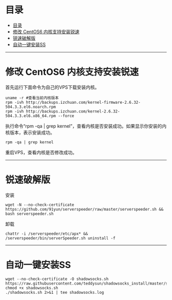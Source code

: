 # 目录

- [目录](#%e7%9b%ae%e5%bd%95)
- [修改 CentOS6 内核支持安装锐速](#%e4%bf%ae%e6%94%b9-centos6-%e5%86%85%e6%a0%b8%e6%94%af%e6%8c%81%e5%ae%89%e8%a3%85%e9%94%90%e9%80%9f)
- [锐速破解版](#%e9%94%90%e9%80%9f%e7%a0%b4%e8%a7%a3%e7%89%88)
- [自动一键安装SS](#%e8%87%aa%e5%8a%a8%e4%b8%80%e9%94%ae%e5%ae%89%e8%a3%85ss)

---

# 修改 CentOS6 内核支持安装锐速

首先运行下面命令为自己的VPS下载安装内核。

```shell
uname -r #查看当前内核版本
rpm -ivh http://backups.izchuan.com/kernel-firmware-2.6.32-504.3.3.el6.noarch.rpm  
rpm -ivh http://backups.izchuan.com/kernel-2.6.32-504.3.3.el6.x86_64.rpm --force
```

执行命令“rpm -qa | grep kernel”，查看内核是否安装成功。如果显示你安装的内核版本，表示安装成功。

```shell
rpm -qa | grep kernel
```

重启VPS，查看内核是否修改成功。

---

# 锐速破解版

安装

```shell
wget -N --no-check-certificate https://github.com/91yun/serverspeeder/raw/master/serverspeeder.sh && bash serverspeeder.sh
```

卸载

```shell
chattr -i /serverspeeder/etc/apx* && /serverspeeder/bin/serverSpeeder.sh uninstall -f
```

---

# 自动一键安装SS

```shell
wget --no-check-certificate -O shadowsocks.sh https://raw.githubusercontent.com/teddysun/shadowsocks_install/master/shadowsocks.sh
chmod +x shadowsocks.sh
./shadowsocks.sh 2>&1 | tee shadowsocks.log
```
